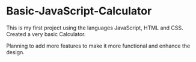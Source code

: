 # Basic-JavaScript-Calculator

This is my first project using the languages JavaScript, HTML and CSS. Created a very basic Calculator. 

Planning to add more features to make it more functional and enhance the design.
